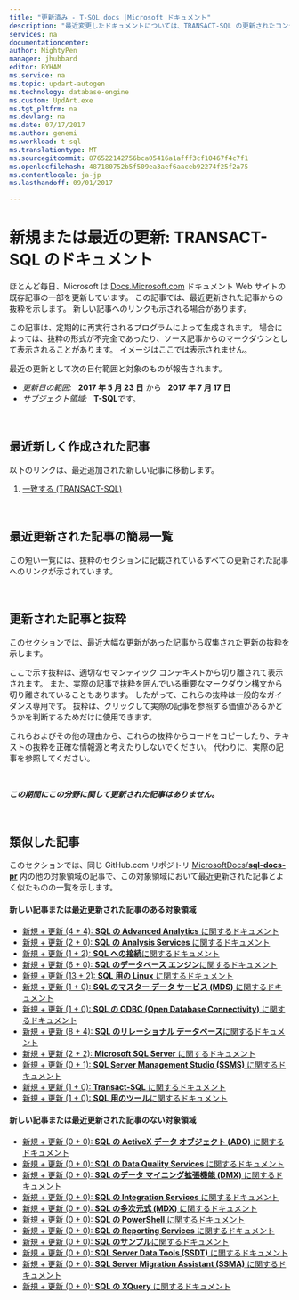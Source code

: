```yaml
---
title: "更新済み - T-SQL docs |Microsoft ドキュメント"
description: "最近変更したドキュメントについては、TRANSACT-SQL の更新されたコンテンツのスニペットを表示します。"
services: na
documentationcenter: 
author: MightyPen
manager: jhubbard
editor: BYHAM
ms.service: na
ms.topic: updart-autogen
ms.technology: database-engine
ms.custom: UpdArt.exe
ms.tgt_pltfrm: na
ms.devlang: na
ms.date: 07/17/2017
ms.author: genemi
ms.workload: t-sql
ms.translationtype: MT
ms.sourcegitcommit: 876522142756bca05416a1afff3cf10467f4c7f1
ms.openlocfilehash: 487180752b5f509ea3aef6aaceb92274f25f2a75
ms.contentlocale: ja-jp
ms.lasthandoff: 09/01/2017

---
```

# <a name="new-and-recently-updated-transact-sql-docs"></a>新規または最近の更新: TRANSACT-SQL のドキュメント



ほとんど毎日、Microsoft は [Docs.Microsoft.com](http://docs.microsoft.com/) ドキュメント Web サイトの既存記事の一部を更新しています。 この記事では、最近更新された記事からの抜粋を示します。 新しい記事へのリンクも示される場合があります。

この記事は、定期的に再実行されるプログラムによって生成されます。 場合によっては、抜粋の形式が不完全であったり、ソース記事からのマークダウンとして表示されることがあります。 イメージはここでは表示されません。

最近の更新として次の日付範囲と対象のものが報告されます。



- *更新日の範囲:* &nbsp; **2017 年 5 月 23 日**&nbsp;から &nbsp; **2017 年 7 月 17 日**
- *サブジェクト領域:* &nbsp; **T-SQL**です。




&nbsp;

## <a name="new-articles-created-recently"></a>最近新しく作成された記事

以下のリンクは、最近追加された新しい記事に移動します。


1. [一致する (TRANSACT-SQL)](queries/match-sql-graph.md)




&nbsp;

<a name="compactupdatedlist"/>

## <a name="compact-list-of-articles-updated-recently"></a>最近更新された記事の簡易一覧

この短い一覧には、抜粋のセクションに記載されているすべての更新された記事へのリンクが示されています。



&nbsp;

## <a name="updated-articles-with-excerpts"></a>更新された記事と抜粋

このセクションでは、最近大幅な更新があった記事から収集された更新の抜粋を示します。

ここで示す抜粋は、適切なセマンティック コンテキストから切り離されて表示されます。 また、実際の記事で抜粋を囲んでいる重要なマークダウン構文から切り離されていることもあります。 したがって、これらの抜粋は一般的なガイダンス専用です。 抜粋は、クリックして実際の記事を参照する価値があるかどうかを判断するためだけに使用できます。

これらおよびその他の理由から、これらの抜粋からコードをコピーしたり、テキストの抜粋を正確な情報源と考えたりしないでください。 代わりに、実際の記事を参照してください。



&nbsp;

***この期間にこの分野に関して更新された記事はありません。***



<a name="similars2"/>

&nbsp;

## <a name="similar-articles"></a>類似した記事

このセクションでは、同じ GitHub.com リポジトリ [MicrosoftDocs/**sql-docs-pr**](https://github.com/microsoftdocs/sql-docs-pr/) 内の他の対象領域の記事で、この対象領域において最近更新された記事とよく似たものの一覧を示します。

<!--  20170717-1101  -->

#### <a name="subject-areas-which-do-have-new-or-recently-updated-articles"></a>新しい記事または最近更新された記事のある対象領域

- [新規 + 更新 (4 + 4): **SQL の Advanced Analytics** に関するドキュメント](../advanced-analytics/new-updated-advanced-analytics.md)
- [新規 + 更新 (2 + 0): **SQL の Analysis Services** に関するドキュメント](../analysis-services/new-updated-analysis-services.md)
- [新規 + 更新 (1 + 2): **SQL への接続**に関するドキュメント](../connect/new-updated-connect.md)
- [新規 + 更新 (6 + 0): **SQL のデータベース エンジン**に関するドキュメント](../database-engine/new-updated-database-engine.md)
- [新規 + 更新 (13 + 2): **SQL 用の Linux** に関するドキュメント](../linux/new-updated-linux.md)
- [新規 + 更新 (1 + 0): **SQL のマスター データ サービス (MDS)** に関するドキュメント](../master-data-services/new-updated-master-data-services.md)
- [新規 + 更新 (1 + 0): **SQL の ODBC (Open Database Connectivity)** に関するドキュメント](../odbc/new-updated-odbc.md)
- [新規 + 更新 (8 + 4): **SQL のリレーショナル データベース**に関するドキュメント](../relational-databases/new-updated-relational-databases.md)
- [新規 + 更新 (2 + 2): **Microsoft SQL Server** に関するドキュメント](../sql-server/new-updated-sql-server.md)
- [新規 + 更新 (0 + 1): **SQL Server Management Studio (SSMS)** に関するドキュメント](../ssms/new-updated-ssms.md)
- [新規 + 更新 (1 + 0): **Transact-SQL** に関するドキュメント](../t-sql/new-updated-t-sql.md)
- [新規 + 更新 (1 + 0): **SQL 用のツール**に関するドキュメント](../tools/new-updated-tools.md)


#### <a name="subject-areas-which-have-no-new-or-recently-updated-articles"></a>新しい記事または最近更新された記事のない対象領域

- [新規 + 更新 (0 + 0): **SQL の ActiveX データ オブジェクト (ADO)** に関するドキュメント](../ado/new-updated-ado.md)
- [新規 + 更新 (0 + 0): **SQL の Data Quality Services** に関するドキュメント](../data-quality-services/new-updated-data-quality-services.md)
- [新規 + 更新 (0 + 0): **SQL のデータ マイニング拡張機能 (DMX)** に関するドキュメント](../dmx/new-updated-dmx.md)
- [新規 + 更新 (0 + 0): **SQL の Integration Services** に関するドキュメント](../integration-services/new-updated-integration-services.md)
- [新規 + 更新 (0 + 0): **SQL の多次元式 (MDX)** に関するドキュメント](../mdx/new-updated-mdx.md)
- [新規 + 更新 (0 + 0): **SQL の PowerShell** に関するドキュメント](../powershell/new-updated-powershell.md)
- [新規 + 更新 (0 + 0): **SQL の Reporting Services** に関するドキュメント](../reporting-services/new-updated-reporting-services.md)
- [新規 + 更新 (0 + 0): **SQL のサンプル**に関するドキュメント](../sample/new-updated-sample.md)
- [新規 + 更新 (0 + 0): **SQL Server Data Tools (SSDT)** に関するドキュメント](../ssdt/new-updated-ssdt.md)
- [新規 + 更新 (0 + 0): **SQL Server Migration Assistant (SSMA)** に関するドキュメント](../ssma/new-updated-ssma.md)
- [新規 + 更新 (0 + 0): **SQL の XQuery** に関するドキュメント](../xquery/new-updated-xquery.md)


&nbsp;


